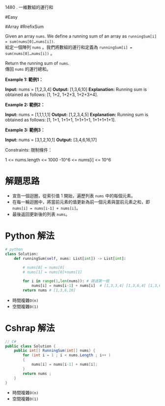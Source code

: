 
1480 . 一維數組的運行和

#Easy

#Array 
#RrefixSum


Given an array `nums`. We define a running sum of an array as `runningSum[i] = sum(nums[0]…nums[i])`.  
給定一個陣列 `nums` 。我們將數組的運行和定義為 `runningSum[i] = sum(nums[0]…nums[i])` 。

Return the running sum of `nums`.  
傳回 `nums` 的運行總和。

**Example 1: 範例1：**

**Input:** nums = [1,2,3,4]
**Output:** [1,3,6,10]
**Explanation:** Running sum is obtained as follows: [1, 1+2, 1+2+3, 1+2+3+4].

**Example 2: 範例2：**

**Input:** nums = [1,1,1,1,1]
**Output:** [1,2,3,4,5]
**Explanation:** Running sum is obtained as follows: [1, 1+1, 1+1+1, 1+1+1+1, 1+1+1+1+1].

**Example 3: 範例3：**

**Input:** nums = [3,1,2,10,1]
**Output:** [3,4,6,16,17]

Constraints: 限制條件：

1 <= nums.length <= 1000
-10^6 <= nums[i] <= 10^6

# 解題思路

- 宣告一個迴圈，從索引值 1 開始，遍歷列表 `nums` 中的每個元素。
- 在每一輪迴圈中，將當前元素的值更新為前一個元素與當前元素之和，即 `nums[i] = nums[i-1] + nums[i]`。
- 最後返回更新後的列表 `nums`。

# Python 解法
```python
# python
class Solution:
    def runningSum(self, nums: List[int]) -> List[int]:
        
        # nums[0] = nums[0]
        # nums[1] = nums[0]+nums[1]

        for i in range(1,len(nums)): # 跳過第一個
            nums[i] = nums[i-1] + nums[i]  # [1,3,3,4] [1,3,6,4] [1,3,6,10]
        return nums # [1,3,6,10]

```

- 時間複雜`O(n)`
- 空間複雜`O(1)`
# Cshrap 解法
```C#
// C#
public class Solution {
    public int[] RunningSum(int[] nums) {
        for (int i = 1 ; i < nums.Length ; i++ )
        {
            nums[i] = nums[i-1] + nums[i];
        }
        return nums ;
    }
}
```

- 時間複雜`O(n)`
- 空間複雜`O(1)`



